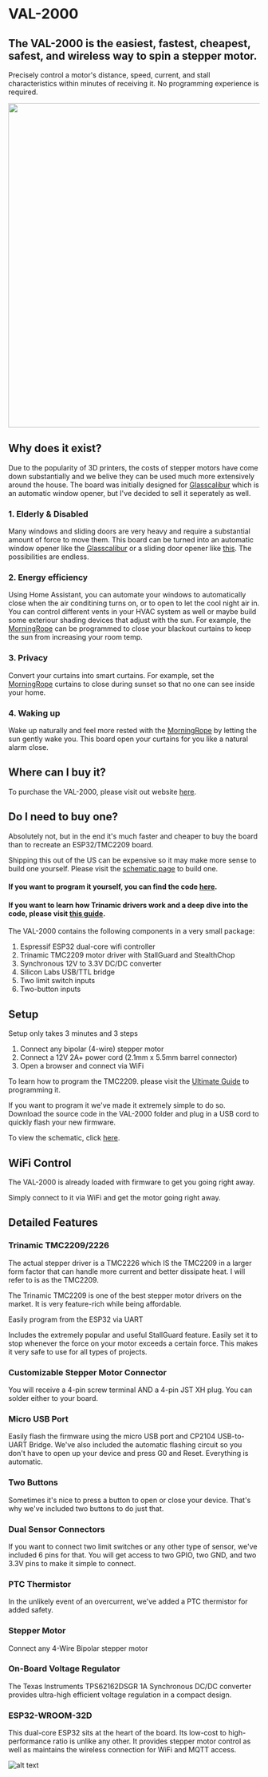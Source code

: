 # VAL-2000

## The VAL-2000 is the easiest, fastest, cheapest, safest, and wireless way to spin a stepper motor. 

Precisely control a motor's distance, speed, current, and stall characteristics within minutes of receiving it. No programming experience is required. 

<img src="https://github.com/Valar-Systems/VAL-2000/blob/main/Media/VAL-2000-Overview.jpg" width="650">

## Why does it exist?

Due to the popularity of 3D printers, the costs of stepper motors have come down substantially and we belive they can be used much more extensively around the house. The board was initially designed for [Glasscalibur](https://github.com/Valar-Systems/Glasscalibur) which is an automatic window opener, but I've decided to sell it seperately as well.

### 1. Elderly & Disabled

Many windows and sliding doors are very heavy and require a substantial amount of force to move them. This board can be turned into an automatic window opener like the [Glasscalibur](https://github.com/Valar-Systems/Glasscalibur) or a sliding door opener like [this](https://youtu.be/Wihzpsax5Kg). The possibilities are endless.

### 2. Energy efficiency

Using Home Assistant, you can automate your windows to automatically close when the air conditining turns on, or to open to let the cool night air in. You can control different vents in your HVAC system as well or maybe build some exteriour shading devices that adjust with the sun. For example, the [MorningRope](https://github.com/Valar-Systems/MorningRope) can be programmed to close your blackout curtains to keep the sun from increasing your room temp.

### 3. Privacy

Convert your curtains into smart curtains. For example, set the [MorningRope](https://github.com/Valar-Systems/MorningRope) curtains to close during sunset so that no one can see inside your home.

### 4. Waking up

Wake up naturally and feel more rested with the [MorningRope](https://github.com/Valar-Systems/MorningRope) by letting the sun gently wake you. This board open your curtains for you like a natural alarm close.

## Where can I buy it?

To purchase the VAL-2000, please visit out website [here](https://valarsystems.com/products/val-2000).

## Do I need to buy one?

Absolutely not, but in the end it's much faster and cheaper to buy the board than to recreate an ESP32/TMC2209 board.

Shipping this out of the US can be expensive so it may make more sense to build one yourself. Please visit the [schematic page](https://github.com/Valar-Systems/VAL-2000/blob/main/Schematic.pdf) to build one.



#### If you want to program it yourself, you can find the code [here](https://github.com/Valar-Systems/VAL-2000/tree/main/Firmware).

#### If you want to learn how Trinamic drivers work and a deep dive into the code, please visit [this guide](https://valarsystems.com/blogs/val-2000/ultimate-guide).

The VAL-2000 contains the following components in a very small package:

1. Espressif ESP32 dual-core wifi controller
2. Trinamic TMC2209 motor driver with StallGuard and StealthChop
3. Synchronous 12V to 3.3V DC/DC converter
4. Silicon Labs USB/TTL bridge
5. Two limit switch inputs
6. Two-button inputs

 

## Setup
Setup only takes 3 minutes and 3 steps

1. Connect any bipolar (4-wire) stepper motor
2. Connect a 12V 2A+ power cord (2.1mm x 5.5mm barrel connector)
3. Open a browser and connect via WiFi

To learn how to program the TMC2209. please visit the [Ultimate Guide](https://valarsystems.com/blogs/val-2000/ultimate-guide) to programming it.

If you want to program it we've made it extremely simple to do so. Download the source code in the VAL-2000 folder and plug in a USB cord to quickly flash your new firmware. 

To view the schematic, click [here](https://github.com/Valar-Systems/VAL-2000/blob/main/Schematic.pdf).

 
## WiFi Control
The VAL-2000 is already loaded with firmware to get you going right away. 

Simply connect to it via WiFi and get the motor going right away.


## Detailed Features

### Trinamic TMC2209/2226
The actual stepper driver is a TMC2226 which IS the TMC2209 in a larger form factor that can handle more current and better dissipate heat. I will refer to is as the TMC2209.

The Trinamic TMC2209 is one of the best stepper motor drivers on the market. It is very feature-rich while being affordable. 

Easily program from the ESP32 via UART

Includes the extremely popular and useful StallGuard feature. Easily set it to stop whenever the force on your motor exceeds a certain force. This makes it very safe to use for all types of projects. 

### Customizable Stepper Motor Connector
You will receive a 4-pin screw terminal AND a 4-pin JST XH plug. You can solder either to your board.

### Micro USB Port
Easily flash the firmware using the micro USB port and CP2104 USB-to-UART Bridge. We've also included the automatic flashing circuit so you don't have to open up your device and press G0 and Reset. Everything is automatic.

### Two Buttons
Sometimes it's nice to press a button to open or close your device. That's why we've included two buttons to do just that.

### Dual Sensor Connectors
If you want to connect two limit switches or any other type of sensor, we've included 6 pins for that. You will get access to two GPIO, two GND, and two 3.3V pins to make it simple to connect. 

### PTC Thermistor
In the unlikely event of an overcurrent, we've added a PTC thermistor for added safety.

### Stepper Motor
Connect any 4-Wire Bipolar stepper motor

### On-Board Voltage Regulator
The Texas Instruments TPS62162DSGR 1A Synchronous DC/DC converter provides ultra-high efficient voltage regulation in a compact design. 

### ESP32-WROOM-32D
This dual-core ESP32 sits at the heart of the board. Its low-cost to high-performance ratio is unlike any other. It provides stepper motor control as well as maintains the wireless connection for WiFi and MQTT access.

![alt text](/Media/VAL-2000-angle.jpg)

